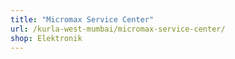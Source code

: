 ```yaml
---
title: "Micromax Service Center"
url: /kurla-west-mumbai/micromax-service-center/
shop: Elektronik
---
```

